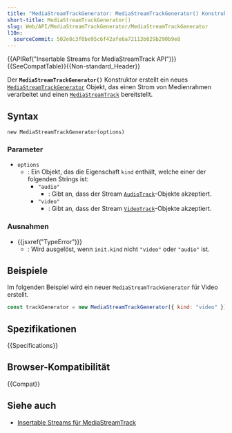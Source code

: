 ```yaml
---
title: "MediaStreamTrackGenerator: MediaStreamTrackGenerator() Konstruktor"
short-title: MediaStreamTrackGenerator()
slug: Web/API/MediaStreamTrackGenerator/MediaStreamTrackGenerator
l10n:
  sourceCommit: 502e8c3f0be95c6f42afe6a72113b029b290b9e8
---
```


{{APIRef("Insertable Streams for MediaStreamTrack API")}}{{SeeCompatTable}}{{Non-standard_Header}}

Der **`MediaStreamTrackGenerator()`** Konstruktor erstellt ein neues [`MediaStreamTrackGenerator`](/de/docs/Web/API/MediaStreamTrackGenerator) Objekt, das einen Strom von Medienrahmen verarbeitet und einen [`MediaStreamTrack`](/de/docs/Web/API/MediaStreamTrack) bereitstellt.

## Syntax

```js-nolint
new MediaStreamTrackGenerator(options)
```

### Parameter

- `options`
  - : Ein Objekt, das die Eigenschaft `kind` enthält, welche einer der folgenden Strings ist:
    - `"audio"`
      - : Gibt an, dass der Stream [`AudioTrack`](/de/docs/Web/API/AudioTrack)-Objekte akzeptiert.
    - `"video"`
      - : Gibt an, dass der Stream [`VideoTrack`](/de/docs/Web/API/VideoTrack)-Objekte akzeptiert.

### Ausnahmen

- {{jsxref("TypeError")}}
  - : Wird ausgelöst, wenn `init.kind` nicht `"video"` oder `"audio"` ist.

## Beispiele

Im folgenden Beispiel wird ein neuer `MediaStreamTrackGenerator` für Video erstellt.

```js
const trackGenerator = new MediaStreamTrackGenerator({ kind: "video" });
```

## Spezifikationen

{{Specifications}}

## Browser-Kompatibilität

{{Compat}}

## Siehe auch

- [Insertable Streams für MediaStreamTrack](https://developer.chrome.com/docs/capabilities/web-apis/mediastreamtrack-insertable-media-processing)
